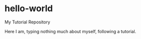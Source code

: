 # hello-world
My Tutorial Repository

Here I am, typing nothing much about myself, following a tutorial.
